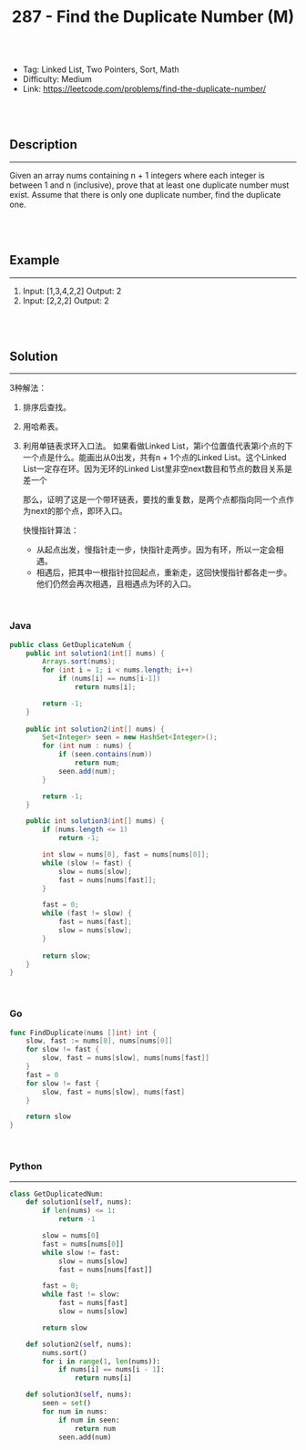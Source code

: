 # <center>287 - Find the Duplicate Number (M)</center> 



<br></br>

* Tag: Linked List, Two Pointers, Sort, Math
* Difficulty: Medium
* Link: https://leetcode.com/problems/find-the-duplicate-number/

<br></br>



## Description
----
Given an array nums containing n + 1 integers where each integer is between 1 and n (inclusive), prove that at least one duplicate number must exist. Assume that there is only one duplicate number, find the duplicate one.

<br></br>



## Example
----
1. Input: [1,3,4,2,2] Output: 2
2. Input: [2,2,2] Output: 2

<br></br>



## Solution
----
3种解法：
1. 排序后查找。
2. 用哈希表。
3. 利用单链表求环入口法。
    如果看做Linked List，第i个位置值代表第i个点的下一个点是什么。能画出从0出发，共有n + 1个点的Linked List。这个Linked List一定存在环。因为无环的Linked List里非空next数目和节点的数目关系是差一个
    
    那么，证明了这是一个带环链表，要找的重复数，是两个点都指向同一个点作为next的那个点，即环入口。
	
    快慢指针算法：
	* 从起点出发，慢指针走一步，快指针走两步。因为有环，所以一定会相遇。
	* 相遇后，把其中一根指针拉回起点，重新走，这回快慢指针都各走一步。他们仍然会再次相遇，且相遇点为环的入口。

<br>


### Java
```java
public class GetDuplicateNum {
	public int solution1(int[] nums) {
        Arrays.sort(nums);
        for (int i = 1; i < nums.length; i++)
            if (nums[i] == nums[i-1])
                return nums[i];

        return -1;
    }
	
	public int solution2(int[] nums) {
        Set<Integer> seen = new HashSet<Integer>();
        for (int num : nums) {
            if (seen.contains(num))
                return num;
            seen.add(num);
        }

        return -1;
    }

	public int solution3(int[] nums) {
        if (nums.length <= 1)
            return -1;

        int slow = nums[0], fast = nums[nums[0]];
        while (slow != fast) {
            slow = nums[slow];
            fast = nums[nums[fast]];
        }

        fast = 0;
        while (fast != slow) {
            fast = nums[fast];
            slow = nums[slow];
        }
        
        return slow;
    }
}
```

<br>


### Go
```go
func FindDuplicate(nums []int) int {
	slow, fast := nums[0], nums[nums[0]]
	for slow != fast {
		slow, fast = nums[slow], nums[nums[fast]]
	}
	fast = 0
	for slow != fast {
		slow, fast = nums[slow], nums[fast]
	}

	return slow
}
```

<br>


### Python
----
```python
class GetDuplicatedNum:
    def solution1(self, nums):
        if len(nums) <= 1:
            return -1

        slow = nums[0]
        fast = nums[nums[0]]
        while slow != fast:
            slow = nums[slow]
            fast = nums[nums[fast]]

        fast = 0;
        while fast != slow:
            fast = nums[fast]
            slow = nums[slow]

        return slow

    def solution2(self, nums):
        nums.sort()
        for i in range(1, len(nums)):
            if nums[i] == nums[i - 1]:
                return nums[i]

    def solution3(self, nums):
        seen = set()
        for num in nums:
            if num in seen:
                return num
            seen.add(num)
```